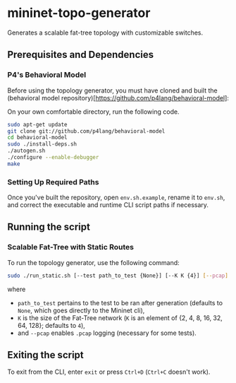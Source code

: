 # mininet-topo-generator
Generates a scalable fat-tree topology with customizable switches.

## Prerequisites and Dependencies
### P4's Behavioral Model
Before using the topology generator, you must have cloned and built the (behavioral model repository)[https://github.com/p4lang/behavioral-model]:

On your own comfortable directory, run the following code.
```bash
sudo apt-get update
git clone git://github.com/p4lang/behavioral-model
cd behavioral-model
sudo ./install-deps.sh
./autogen.sh
./configure --enable-debugger
make
```
### Setting Up Required Paths
Once you've built the repository, open `env.sh.example`, rename it to `env.sh`, and correct the executable and runtime CLI script paths if necessary. 

## Running the script
### Scalable Fat-Tree with Static Routes
To run the topology generator, use the following command:
```bash
sudo ./run_static.sh [--test path_to_test {None}] [--K K {4}] [--pcap]
```
where 
* `path_to_test` pertains to the test to be ran after generation (defaults to `None`, which goes directly to the Mininet cli), 
* `K` is the size of the Fat-Tree network (`K` is an element of \{2, 4, 8, 16, 32, 64, 128\}; defaults to `4`),
* and `--pcap` enables `.pcap` logging (necessary for some tests).

## Exiting the script
To exit from the CLI, enter `exit` or press `Ctrl+D` (`Ctrl+C` doesn't work).
